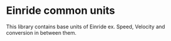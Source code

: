 # Einride common units

This library contains base units of Einride ex. Speed, Velocity and conversion
in between them.
